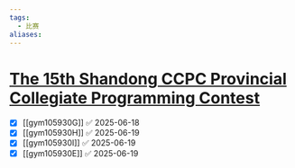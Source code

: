 ```yaml
---
tags:
  - 比赛
aliases:
---
```

# [The 15th Shandong CCPC Provincial Collegiate Programming Contest](https://codeforces.com/gym/105930)

- [x] [[gym105930G]] ✅ 2025-06-18
- [x] [[gym105930H]] ✅ 2025-06-19
- [x] [[gym105930I]] ✅ 2025-06-19
- [x] [[gym105930E]] ✅ 2025-06-19
